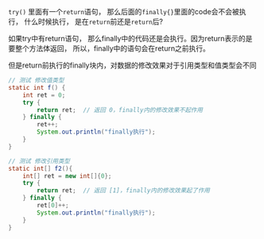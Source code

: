 

 `try()` ⾥⾯有⼀个`return`语句， 那么后⾯的`finally{}`⾥⾯的code会不会被执⾏， 什么时候执⾏， 是在`return`前还是`return`后?


如果try中有return语句， 那么finally中的代码还是会执⾏。因为return表⽰的是要整个⽅法体返回， 所以，finally中的语句会在return之前执⾏。

但是return前执行的finally块内，对数据的修改效果对于引用类型和值类型会不同

```java
// 测试 修改值类型
static int f() {
	int ret = 0;
	try {
		return ret;  // 返回 0，finally内的修改效果不起作用
	} finally {
		ret++;
		System.out.println("finally执行");
	}
}

// 测试 修改引用类型
static int[] f2(){
	int[] ret = new int[]{0};
	try {
		return ret;  // 返回 [1]，finally内的修改效果起了作用
	} finally {
		ret[0]++;
		System.out.println("finally执行");
	}
}
```

